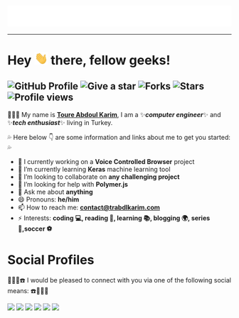 <p align="center"> <img alt="Welcome" src="https://raw.githubusercontent.com/trabdlkarim/trabdlkarim/master/assets/welcome.gif"/> 
</p>
<hr/>
<h1> Hey
 <img alt="Hello" width="30px" src="https://raw.githubusercontent.com/trabdlkarim/trabdlkarim/master/assets/hi.gif"/> 
 there, fellow geeks!
</h1>

 ## ![GitHub Profile](https://img.shields.io/badge/github-profile-yellowgreen) ![Give a star](https://img.shields.io/badge/give%20a%20star-if%20useful-blueviolet) ![Forks](https://img.shields.io/github/forks/trabdlkarim/trabdlkarim) ![Stars](https://img.shields.io/github/stars/trabdlkarim/trabdlkarim?color=red&style=plastic) ![Profile views](https://counter.gofiber.io/badge/trablkarim/trabdlkarim?unique=true)


:mega::mega::mega: My name is [**Toure Abdoul Karim**](https://trabdlkarim.com), I am a ✨***computer engineer***✨ and :sparkles:***tech enthusiast***:sparkles: living in Turkey.

:sweat_drops: Here below :point_down: are some information and links about me to get you started: :sweat_drops:

- 🔭 I currently working on a **Voice Controlled Browser** project
- 🌱 I’m currently learning **Keras** machine learning tool
- 👯 I’m looking to collaborate on **any challenging project**
- 🤔 I’m looking for help with **Polymer.js**
- 💬 Ask me about **anything**
- 😄 Pronouns: **he/him**
- 📫 How to reach me: **<contact@trabdlkarim.com>**
- ⚡ Interests: **coding 💻, reading 📖, learning 📚, blogging 🌍, series 🎥,soccer ⚽️**


# Social Profiles

📣🔔📢☎️ I would be pleased to connect with you via one of the following social means: ☎️📢🔔📣

[<img height="30" src="https://img.shields.io/badge/Twitter-%231DA1F2.svg?&style=for-the-badge&logo=twitter&logoColor=white" />][Twitter]
[<img height="30" src="https://img.shields.io/badge/Hashnode-%230077B5.svg?&style=for-the-badge&logo=Hashnode&logoColor=white"/>][Hashnode]
[<img height="30" src = "https://img.shields.io/badge/Mail-c14438?&style=for-the-badge&logo=gmail&logoColor=white"/>][Mail]
[<img height="30" src="https://img.shields.io/badge/Linkedin-blue.svg?&style=for-the-badge&logo=linkedin&logoColor=white" />][LinkedIn]
[<img height="30" src="https://img.shields.io/badge/Medium-000000.svg?&style=for-the-badge&logo=Medium&logoColor=white" />][Medium]
[<img height="30" src="https://img.shields.io/badge/Telegram-%231DA1F2.svg?&style=for-the-badge&logo=telegram&logoColor=white" />][Telegram]

[Twitter]: https://twitter.com/trabdlkarim
[Telegram]: https://t.me/trabdlkarim
[Hashnode]: https://blog.trabdlkarim.com
[Mail]: mailto:contact@trabdlkarim.com
[Linkedin]: https://www.linkedin.com/in/trabdlkarim/
[Medium]: https://medium.com/@trabdlkarim
[Dev]: https://dev.to/trabdlkarim
